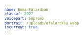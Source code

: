 ```yaml
---
name: Emma Falardeau
classof: 2027
voicepart: Soprano
portrait: /uploads/efalardeau.webp
iscurrent: true
---
```

